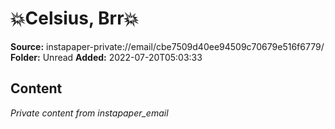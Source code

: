 # 💥Celsius, Brr💥

**Source:** instapaper-private://email/cbe7509d40ee94509c70679e516f6779/
**Folder:** Unread
**Added:** 2022-07-20T05:03:33




## Content
*Private content from instapaper_email*
